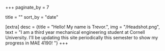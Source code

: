 +++
paginate_by = 7

title = ""
sort_by = "date"

[extra]
desc = {title = "Hello! My name is Trevor.", img = "/Headshot.png", text = "I am a third year mechanical engineering student at Cornell University. I'll be updating this site periodically this semester to show my progress in MAE 4190! "}
+++


